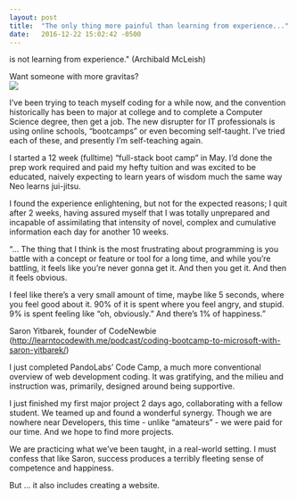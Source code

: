 ```yaml
---
layout: post
title:  "The only thing more painful than learning from experience..."
date:   2016-12-22 15:02:42 -0500
---
```


is not learning from experience." (Archibald McLeish)

Want someone with more gravitas?  
![](http://i.imgur.com/RHKI5iz.jpg)

I’ve been trying to teach myself coding for a while now, and the convention historically has been to major at college and to complete a Computer Science degree, then get a job.  The new disrupter for IT professionals is using online schools, “bootcamps” or even becoming self-taught.  I’ve tried each of these, and presently I’m self-teaching again.

I started a 12 week (fulltime) “full-stack boot camp” in May. I’d done the prep work required and paid my hefty tuition and was excited to be educated, naively expecting to learn years of wisdom much the same way Neo learns jui-jitsu.  

I found the experience enlightening, but not for the expected reasons; I quit after 2 weeks, having assured myself that I was totally unprepared and incapable of assimilating that intensity of novel, complex and cumulative information each day for another 10 weeks.

“… The thing that I think is the most frustrating about programming is you battle with a concept or feature or tool for a long time, and while you’re battling, it feels like you’re never gonna get it.
And then you get it. 
And then it feels obvious.

I feel like there’s a very small amount of time, maybe like 5 seconds, where you feel good about it.
90% of it is spent where you feel angry, and stupid.
9% is spent feeling like “oh, obviously.”
And there’s 1% of happiness.”

Saron Yitbarek, founder of CodeNewbie (http://learntocodewith.me/podcast/coding-bootcamp-to-microsoft-with-saron-yitbarek/)

I just completed PandoLabs’ Code Camp, a much more conventional overview of web development coding.  It was gratifying, and the milieu and instruction was, primarily, designed around being supportive.  

I just finished my first major project 2 days ago, collaborating with a fellow student.  We teamed up and found a wonderful synergy.  Though we are nowhere near Developers, this time - unlike “amateurs” - we were paid for our time.  And we hope to find more projects.

We are practicing what we’ve been taught, in a real-world setting.  I must confess that like Saron, success produces a terribly fleeting sense of competence and happiness.

But … it also includes creating a website.  


